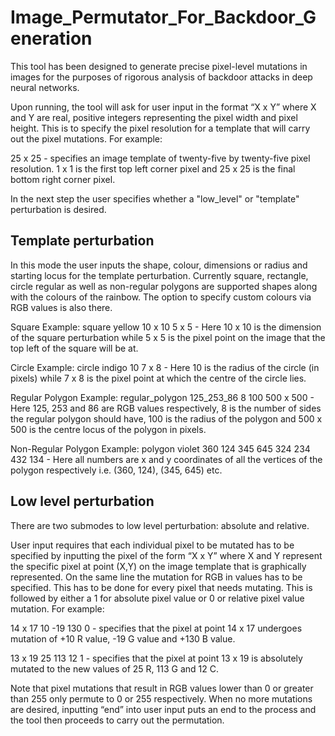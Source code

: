 # Image_Permutator_For_Backdoor_Generation

This tool has been designed to generate precise pixel-level mutations in images for the purposes of rigorous analysis of backdoor attacks in deep neural networks.

Upon running, the tool will ask for user input in the format “X x Y” where X and Y are real, positive integers representing the pixel width and pixel height. This is to specify the pixel resolution for a template that will carry out the pixel mutations. For example:

25 x 25  - specifies an image template of twenty-five by twenty-five pixel resolution. 1 x 1 is the first top left corner pixel and 25 x 25 is the final bottom right corner pixel.

In the next step the user specifies whether a "low_level" or "template" perturbation is desired.

## Template perturbation

In this mode the user inputs the shape, colour, dimensions or radius and starting locus for the template perturbation. Currently square, rectangle, circle regular as well as non-regular polygons are supported shapes along with the colours of the rainbow. The option to specify custom colours via RGB values is also there.

Square Example: square yellow 10 x 10 5 x 5 - Here 10 x 10 is the dimension of the square perturbation while 5 x 5 is the pixel point on the image that the top left of the square will be at.

Circle Example: circle indigo 10 7 x 8 - Here 10 is the radius of the circle (in pixels) while 7 x 8 is the pixel point at which the centre of the circle lies.

Regular Polygon Example: regular_polygon 125_253_86 8 100 500 x 500 - Here 125, 253 and 86 are RGB values respectively, 8 is the number of sides the regular polygon should have, 100 is the radius of the polygon and 500 x 500 is the centre locus of the polygon in pixels.

Non-Regular Polygon Example: polygon violet 360 124 345 645 324 234 432 134 - Here all numbers are x and y coordinates of all the vertices of the polygon respectively i.e. (360, 124), (345, 645) etc.

## Low level perturbation

There are two submodes to low level perturbation: absolute and relative.

User input requires that each individual pixel to be mutated has to be specified by inputting the pixel of the form “X x Y” where X and Y represent the specific pixel at point (X,Y) on the image template that is graphically represented. On the same line the mutation for RGB in values has to be specified. This has to be done for every pixel that needs mutating. This is followed by either a 1 for absolute pixel value or 0 or relative pixel value mutation. For example:

14 x 17 10 -19 130 0 - specifies that the pixel at point 14 x 17 undergoes mutation of +10 R value, -19 G value and +130 B value.

13 x 19 25 113 12 1 - specifies that the pixel at point 13 x 19 is absolutely mutated to the new values of 25 R, 113 G and 12 C.

Note that pixel mutations that result in RGB values lower than 0 or greater than 255 only permute to 0 or 255 respectively. When no more mutations are desired, inputting “end” into user input puts an end to the process and the tool then proceeds to carry out the permutation.
